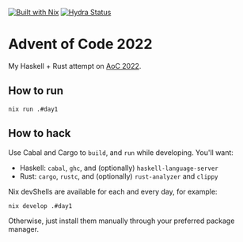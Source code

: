 [![Built with Nix](https://img.shields.io/static/v1?logo=nixos&logoColor=white&label=&message=Built%20with%20Nix&color=41439a)](https://builtwithnix.org)
[![Hydra Status](https://img.shields.io/endpoint?url=https://hydra.m7.rs/job/aoc2022/main/x86_64-linux.default/shield)](https://hydra.m7.rs/jobset/aoc2022/main#tabs-jobs)

# Advent of Code 2022

My Haskell + Rust attempt on [AoC 2022](https://adventofcode.com/2022).

## How to run

```
nix run .#day1
```

## How to hack

Use Cabal and Cargo to `build`, and `run` while developing. You'll want:
- Haskell: `cabal`, `ghc`, and (optionally) `haskell-language-server`
- Rust: `cargo`, `rustc`, and (optionally) `rust-analyzer` and `clippy`

Nix devShells are available for each and every day, for example:

```
nix develop .#day1
```

Otherwise, just install them manually through your preferred package manager.
